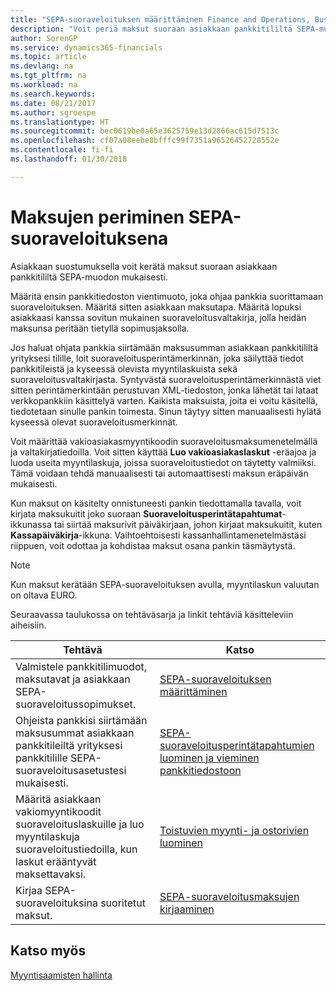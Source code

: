 ```yaml
---
title: "SEPA-suoraveloituksen määrittäminen Finance and Operations, Business editionissa | Microsoft Docs"
description: "Voit periä maksut suoraan asiakkaan pankkitililtä SEPA-muodon mukaisesti."
author: SorenGP
ms.service: dynamics365-financials
ms.topic: article
ms.devlang: na
ms.tgt_pltfrm: na
ms.workload: na
ms.search.keywords: 
ms.date: 08/21/2017
ms.author: sgroespe
ms.translationtype: HT
ms.sourcegitcommit: bec0619be0a65e3625759e13d2866ac615d7513c
ms.openlocfilehash: cf07a08eebe8bfffc99f7351a96526452728552e
ms.contentlocale: fi-fi
ms.lasthandoff: 01/30/2018

---
```

# <a name="collecting-payments-with-sepa-direct-debit"></a>Maksujen periminen SEPA-suoraveloituksena
Asiakkaan suostumuksella voit kerätä maksut suoraan asiakkaan pankkitililtä SEPA-muodon mukaisesti.  

 Määritä ensin pankkitiedoston vientimuoto, joka ohjaa pankkia suorittamaan suoraveloituksen. Määritä sitten asiakkaan maksutapa. Määritä lopuksi asiakkaasi kanssa sovitun mukainen suoraveloitusvaltakirja, jolla heidän maksunsa peritään tietyllä sopimusjaksolla.  

 Jos haluat ohjata pankkia siirtämään maksusumman asiakkaan pankkitililtä yrityksesi tilille, loit suoraveloitusperintämerkinnän, joka säilyttää tiedot pankkitileistä ja kyseessä olevista myyntilaskuista sekä suoraveloitusvaltakirjasta. Syntyvästä suoraveloitusperintämerkinnästä viet sitten perintämerkintään perustuvan XML-tiedoston, jonka lähetät tai lataat verkkopankkiin käsittelyä varten. Kaikista maksuista, joita ei voitu käsitellä, tiedotetaan sinulle pankin toimesta. Sinun täytyy sitten manuaalisesti hylätä kyseessä olevat suoraveloitusmerkinnät.  

 Voit määrittää vakioasiakasmyyntikoodin suoraveloitusmaksumenetelmällä ja valtakirjatiedoilla. Voit sitten käyttää **Luo vakioasiakaslaskut** -eräajoa ja luoda useita myyntilaskuja, joissa suoraveloitustiedot on täytetty valmiiksi. Tämä voidaan tehdä manuaalisesti tai automaattisesti maksun eräpäivän mukaisesti.  

 Kun maksut on käsitelty onnistuneesti pankin tiedottamalla tavalla, voit kirjata maksukuitit joko suoraan **Suoraveloitusperintätapahtumat**-ikkunassa tai siirtää maksurivit päiväkirjaan, johon kirjaat maksukuitit, kuten **Kassapäiväkirja**-ikkuna. Vaihtoehtoisesti kassanhallintamenetelmästäsi riippuen, voit odottaa ja kohdistaa maksut osana pankin täsmäytystä.  

> [!NOTE]  
>  Kun maksut kerätään SEPA-suoraveloituksen avulla, myyntilaskun valuutan on oltava EURO.  

 Seuraavassa taulukossa on tehtäväsarja ja linkit tehtäviä käsitteleviin aiheisiin.   

|**Tehtävä**|**Katso**|  
|------------|-------------|  
|Valmistele pankkitilimuodot, maksutavat ja asiakkaan SEPA-suoraveloitussopimukset.|[SEPA-suoraveloituksen määrittäminen](finance-how-to-set-up-sepa-direct-debit.md)|  
|Ohjeista pankkisi siirtämään maksusummat asiakkaan pankkitileiltä yrityksesi pankkitilille SEPA-suoraveloitusasetustesi mukaisesti.|[SEPA-suoraveloitusperintätapahtumien luominen ja vieminen pankkitiedostoon](finance-how-create-sepa-direct-debit-collection-entries-export-bank-file.md)|  
|Määritä asiakkaan vakiomyyntikoodit suoraveloituslaskuille ja luo myyntilaskuja suoraveloitustiedoilla, kun laskut erääntyvät maksettavaksi.|[Toistuvien myynti- ja ostorivien luominen](sales-how-work-standard-lines.md)|  
|Kirjaa SEPA-suoraveloituksina suoritetut maksut.|[SEPA-suoraveloitusmaksujen kirjaaminen](finance-how-to-post-sepa-direct-debit-payment-receipts.md)|  

## <a name="see-also"></a>Katso myös  
[Myyntisaamisten hallinta](receivables-manage-receivables.md)

